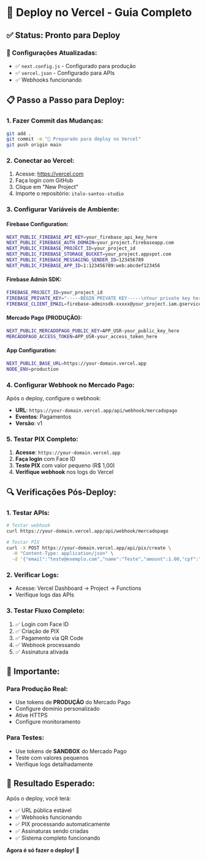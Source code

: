 # 🚀 Deploy no Vercel - Guia Completo

## ✅ **Status: Pronto para Deploy**

### **🔧 Configurações Atualizadas:**
- ✅ `next.config.js` - Configurado para produção
- ✅ `vercel.json` - Configurado para APIs
- ✅ Webhooks funcionando

## **📋 Passo a Passo para Deploy:**

### **1. Fazer Commit das Mudanças:**
```bash
git add .
git commit -m "🚀 Preparado para deploy no Vercel"
git push origin main
```

### **2. Conectar ao Vercel:**
1. Acesse: https://vercel.com
2. Faça login com GitHub
3. Clique em "New Project"
4. Importe o repositório: `italo-santos-studio`

### **3. Configurar Variáveis de Ambiente:**

#### **Firebase Configuration:**
```bash
NEXT_PUBLIC_FIREBASE_API_KEY=your_firebase_api_key_here
NEXT_PUBLIC_FIREBASE_AUTH_DOMAIN=your_project.firebaseapp.com
NEXT_PUBLIC_FIREBASE_PROJECT_ID=your_project_id
NEXT_PUBLIC_FIREBASE_STORAGE_BUCKET=your_project.appspot.com
NEXT_PUBLIC_FIREBASE_MESSAGING_SENDER_ID=123456789
NEXT_PUBLIC_FIREBASE_APP_ID=1:123456789:web:abcdef123456
```

#### **Firebase Admin SDK:**
```bash
FIREBASE_PROJECT_ID=your_project_id
FIREBASE_PRIVATE_KEY="-----BEGIN PRIVATE KEY-----\nYour private key here\n-----END PRIVATE KEY-----\n"
FIREBASE_CLIENT_EMAIL=firebase-adminsdk-xxxxx@your_project.iam.gserviceaccount.com
```

#### **Mercado Pago (PRODUÇÃO):**
```bash
NEXT_PUBLIC_MERCADOPAGO_PUBLIC_KEY=APP_USR-your_public_key_here
MERCADOPAGO_ACCESS_TOKEN=APP_USR-your_access_token_here
```

#### **App Configuration:**
```bash
NEXT_PUBLIC_BASE_URL=https://your-domain.vercel.app
NODE_ENV=production
```

### **4. Configurar Webhook no Mercado Pago:**

Após o deploy, configure o webhook:
- **URL**: `https://your-domain.vercel.app/api/webhook/mercadopago`
- **Eventos**: Pagamentos
- **Versão**: v1

### **5. Testar PIX Completo:**

1. **Acesse**: `https://your-domain.vercel.app`
2. **Faça login** com Face ID
3. **Teste PIX** com valor pequeno (R$ 1,00)
4. **Verifique webhook** nos logs do Vercel

## **🔍 Verificações Pós-Deploy:**

### **1. Testar APIs:**
```bash
# Testar webhook
curl https://your-domain.vercel.app/api/webhook/mercadopago

# Testar PIX
curl -X POST https://your-domain.vercel.app/api/pix/create \
  -H "Content-Type: application/json" \
  -d '{"email":"teste@exemplo.com","name":"Teste","amount":1.00,"cpf":"12345678901"}'
```

### **2. Verificar Logs:**
- Acesse: Vercel Dashboard → Project → Functions
- Verifique logs das APIs

### **3. Testar Fluxo Completo:**
1. ✅ Login com Face ID
2. ✅ Criação de PIX
3. ✅ Pagamento via QR Code
4. ✅ Webhook processando
5. ✅ Assinatura ativada

## **🚨 Importante:**

### **Para Produção Real:**
- Use tokens de **PRODUÇÃO** do Mercado Pago
- Configure domínio personalizado
- Ative HTTPS
- Configure monitoramento

### **Para Testes:**
- Use tokens de **SANDBOX** do Mercado Pago
- Teste com valores pequenos
- Verifique logs detalhadamente

## **🎯 Resultado Esperado:**

Após o deploy, você terá:
- ✅ URL pública estável
- ✅ Webhooks funcionando
- ✅ PIX processando automaticamente
- ✅ Assinaturas sendo criadas
- ✅ Sistema completo funcionando

**Agora é só fazer o deploy! 🚀**
